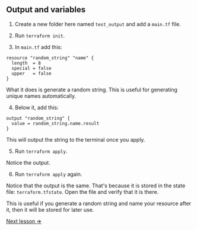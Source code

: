 ## Output and variables

1. Create a new folder here named `test_output` and add a `main.tf` file. 

2. Run `terraform init`. 

3. In `main.tf` add this:

```hcl
resource "random_string" "name" {
  length  = 8
  special = false
  upper   = false
}
```

What it does is generate a random string. This is useful for generating unique names automatically. 

4. Below it, add this:

```hcl
output "random_string" {
  value = random_string.name.result
}
```

This will output the string to the terminal once you apply. 

5. Run `terraform apply`.

Notice the output. 

6. Run `terraform apply` again. 

Notice that the output is the same. That's because it is stored in the state file: `terraform.tfstate`. Open the file and verify that it is there.

This is useful if you generate a random string and name your resource after it, then it will be stored for later use. 


[Next lesson =>](./03._tfvars.md)